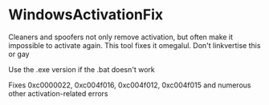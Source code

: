 # WindowsActivationFix
Cleaners and spoofers not only remove activation, but often make it impossible to activate again. This tool fixes it omegalul. Don't linkvertise this or gay             

Use the .exe version if the .bat doesn't work

Fixes 0xc0000022, 0xc004f016, 0xc004f012, 0xc004f015 and numerous other activation-related errors

